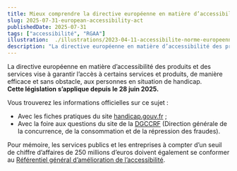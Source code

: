 ```yaml
---
title: Mieux comprendre la directive européenne en matière d’accessibilité 
slug: 2025-07-31-european-accessibility-act
publishedDate: 2025-07-31
tags: ["accessibilité", "RGAA"]
illustration:  ./illustrations/2023-04-11-accessibilite-norme-europeenne-francais.png
description: "La directive européenne en matière d’accessibilité des produits et des services vise à garantir l’accès à certains services et produits, de manière efficace et sans obstacle, aux personnes en situation de handicap. Cette législation s’applique depuis le 28 juin 2025."
---
```


<p class="fr-text--lead">La directive européenne en matière d’accessibilité des produits et des services vise à garantir l’accès à certains services et produits, de manière efficace et sans obstacle, aux personnes en situation de handicap. <br>
<strong>Cette législation s’applique depuis le 28 juin 2025.</strong>
</p>


Vous trouverez les informations officielles sur ce sujet :

* Avec les fiches pratiques du site <a href="https://handicap.gouv.fr/28-juin-2025-une-avancee-decisive-pour-laccessibilite-des-produits-et-des-services-en-europe" target="_blank" rel="noopener noreferrer" title="handicap.gouv.fr - nouvelle fenêtre" >handicap.gouv.fr</a> ;
* Avec la foire aux questions du site de la <a href="https://www.economie.gouv.fr/dgccrf/les-fiches-pratiques-et-les-faq/professionnels-vos-produits-et-services-doivent-etre" target="_blank" rel="noopener noreferrer" title="DGCCRF - nouvelle fenêtre" >DGCCRF</a> (Direction générale de la concurrence, de la consommation et de la répression des fraudes).

Pour mémoire, les services publics et les entreprises à compter d’un seuil de chiffre d’affaires de 250 millions d’euros doivent également se conformer au <a href="https://accessibilite.numerique.gouv.fr/" target="_blank" rel="noopener noreferrer" title=" - nouvelle fenêtre" >Référentiel général d’amélioration de l’accessibilité</a>.

